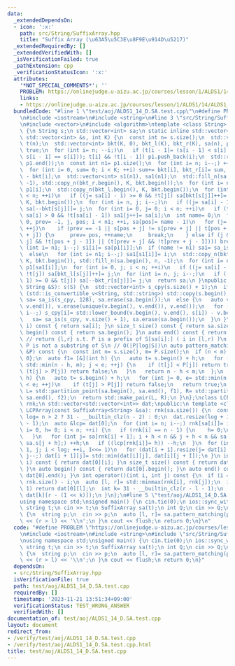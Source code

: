 ```yaml
---
data:
  _extendedDependsOn:
  - icon: ':x:'
    path: src/String/SuffixArray.hpp
    title: "Suffix Array (\u63A5\u5C3E\u8F9E\u914D\u5217)"
  _extendedRequiredBy: []
  _extendedVerifiedWith: []
  _isVerificationFailed: true
  _pathExtension: cpp
  _verificationStatusIcon: ':x:'
  attributes:
    '*NOT_SPECIAL_COMMENTS*': ''
    PROBLEM: https://onlinejudge.u-aizu.ac.jp/courses/lesson/1/ALDS1/14/ALDS1_14_D
    links:
    - https://onlinejudge.u-aizu.ac.jp/courses/lesson/1/ALDS1/14/ALDS1_14_D
  bundledCode: "#line 1 \"test/aoj/ALDS1_14_D.SA.test.cpp\"\n#define PROBLEM \"https://onlinejudge.u-aizu.ac.jp/courses/lesson/1/ALDS1/14/ALDS1_14_D\"\
    \n#include <iostream>\n#include <string>\n#line 3 \"src/String/SuffixArray.hpp\"\
    \n#include <vector>\n#include <algorithm>\ntemplate <class String> struct SuffixArray\
    \ {\n String s;\n std::vector<int> sa;\n static inline std::vector<int> sa_is(const\
    \ std::vector<int> &s, int K) {\n  const int n= s.size();\n  std::vector<char>\
    \ t(n);\n  std::vector<int> bkt(K, 0), bkt_l(K), bkt_r(K), sa(n), p1;\n  t.back()=\
    \ true;\n  for (int i= n; --i;)\n   if (t[i - 1]= (s[i - 1] < s[i] || (t[i] &&\
    \ s[i - 1] == s[i])); t[i] && !t[i - 1]) p1.push_back(i);\n  std::reverse(p1.begin(),\
    \ p1.end());\n  const int n1= p1.size();\n  for (int i= n; i--;) ++bkt[s[i]];\n\
    \  for (int i= 0, sum= 0; i < K; ++i) sum+= bkt[i], bkt_r[i]= sum, bkt_l[i]= sum\
    \ - bkt[i];\n  std::vector<int> s1(n1), sa1(n1);\n  std::fill_n(sa.begin(), n,\
    \ -1), std::copy_n(bkt_r.begin(), K, bkt.begin());\n  for (int i= n1; i--;) sa[--bkt[s[p1[i]]]]=\
    \ p1[i];\n  std::copy_n(bkt_l.begin(), K, bkt.begin());\n  for (int i= 0, j; i\
    \ < n; ++i)\n   if ((j= sa[i] - 1) >= 0 && !t[j]) sa[bkt[s[j]]++]= j;\n  std::copy_n(bkt_r.begin(),\
    \ K, bkt.begin());\n  for (int i= n, j; i--;)\n   if ((j= sa[i] - 1) >= 0 && t[j])\
    \ sa[--bkt[s[j]]]= j;\n  for (int i= 0, j= 0; i < n; ++i)\n   if (t[sa[i]] &&\
    \ sa[i] > 0 && !t[sa[i] - 1]) sa1[j++]= sa[i];\n  int name= 0;\n  for (int i=\
    \ 0, prev= -1, j, pos; i < n1; ++i, sa[pos]= name - 1)\n   for (j= 0, pos= sa1[i];;\
    \ ++j)\n    if (prev == -1 || s[pos + j] != s[prev + j] || t[pos + j] != t[prev\
    \ + j]) {\n     prev= pos, ++name;\n     break;\n    } else if (j && ((t[pos +\
    \ j] && !t[pos + j - 1]) || (t[prev + j] && !t[prev + j - 1]))) break;\n  for\
    \ (int i= n1; i--;) s1[i]= sa[p1[i]];\n  if (name != n1) sa1= sa_is(s1, name);\n\
    \  else\n   for (int i= n1; i--;) sa1[s1[i]]= i;\n  std::copy_n(bkt_r.begin(),\
    \ K, bkt.begin()), std::fill_n(sa.begin(), n, -1);\n  for (int i= n1; i--;) sa[--bkt[s[p1[sa1[i]]]]]=\
    \ p1[sa1[i]];\n  for (int i= 0, j; i < n; ++i)\n   if ((j= sa[i] - 1) >= 0 &&\
    \ !t[j]) sa[bkt_l[s[j]]++]= j;\n  for (int i= n, j; i--;)\n   if ((j= sa[i] -\
    \ 1) >= 0 && t[j]) sa[--bkt_r[s[j]]]= j;\n  return sa;\n }\npublic:\n SuffixArray(const\
    \ String &S): s(S) {\n  std::vector<int> s_cpy(s.size() + 1);\n  if constexpr\
    \ (std::is_convertible_v<String, std::string>) std::copy(s.begin(), s.end(), s_cpy.begin()),\
    \ sa= sa_is(s_cpy, 128), sa.erase(sa.begin());\n  else {\n   auto v= s;\n   sort(v.begin(),\
    \ v.end()), v.erase(unique(v.begin(), v.end()), v.end());\n   for (int i= s.size();\
    \ i--;) s_cpy[i]= std::lower_bound(v.begin(), v.end(), s[i]) - v.begin() + 1;\n\
    \   sa= sa_is(s_cpy, v.size() + 1), sa.erase(sa.begin());\n  }\n }\n int operator[](int\
    \ i) const { return sa[i]; }\n size_t size() const { return sa.size(); }\n auto\
    \ begin() const { return sa.begin(); }\n auto end() const { return sa.end(); }\n\
    \ // return {l,r} s.t. P is a prefix of S[sa[i]:] ( i in [l,r) )\n // l == r if\
    \ P is not a substring of S\n // O(|P|log|S|)\n auto pattern_matching(const String\
    \ &P) const {\n  const int n= s.size(), m= P.size();\n  if (n < m) return {0,\
    \ 0};\n  auto f1= [&](int h) {\n   auto t= s.begin() + h;\n   for (int j= 0, e=\
    \ std::min(n - h, m); j < e; ++j) {\n    if (t[j] < P[j]) return true;\n    if\
    \ (t[j] > P[j]) return false;\n   }\n   return n - h < m;\n  };\n  auto f2= [&](int\
    \ h) {\n   auto t= s.begin() + h;\n   for (int j= 0, e= std::min(n - h, m); j\
    \ < e; ++j)\n    if (t[j] > P[j]) return false;\n   return true;\n  };\n  auto\
    \ L= std::partition_point(sa.begin(), sa.end(), f1), R= std::partition_point(L,\
    \ sa.end(), f2);\n  return std::make_pair(L, R);\n }\n};\nclass LCPArray {\n std::vector<int>\
    \ rnk;\n std::vector<std::vector<int>> dat;\npublic:\n template <class String>\
    \ LCPArray(const SuffixArray<String> &sa): rnk(sa.size()) {\n  const int n= sa.size(),\
    \ log= n > 2 ? 31 - __builtin_clz(n - 2) : 0;\n  dat.resize(log + 1), dat[0].resize(n\
    \ - 1);\n  auto &lcp= dat[0];\n  for (int i= n; i--;) rnk[sa[i]]= i;\n  for (int\
    \ i= 0, h= 0; i < n; ++i) {\n   if (rnk[i] == n - 1) {\n    h= 0;\n    continue;\n\
    \   }\n   for (int j= sa[rnk[i] + 1]; i + h < n && j + h < n && sa.s[i + h] ==\
    \ sa.s[j + h];) ++h;\n   if ((lcp[rnk[i]]= h)) --h;\n  }\n  for (int i= 0, I=\
    \ 1, j; i < log; ++i, I<<= 1)\n   for (dat[i + 1].resize(j= dat[i].size() - I);\
    \ j--;) dat[i + 1][j]= std::min(dat[i][j], dat[i][j + I]);\n }\n int operator[](int\
    \ i) const { return dat[0][i]; }\n size_t size() const { return dat[0].size();\
    \ }\n auto begin() const { return dat[0].begin(); }\n auto end() const { return\
    \ dat[0].end(); }\n int operator()(int i, int j) const {\n  if (i == j) return\
    \ rnk.size() - i;\n  auto [l, r]= std::minmax(rnk[i], rnk[j]);\n  if (r == l +\
    \ 1) return dat[0][l];\n  int k= 31 - __builtin_clz(r - l - 1);\n  return std::min(dat[k][l],\
    \ dat[k][r - (1 << k)]);\n }\n};\n#line 5 \"test/aoj/ALDS1_14_D.SA.test.cpp\"\n\
    using namespace std;\nsigned main() {\n cin.tie(0);\n ios::sync_with_stdio(0);\n\
    \ string t;\n cin >> t;\n SuffixArray sa(t);\n int Q;\n cin >> Q;\n while (Q--)\
    \ {\n  string p;\n  cin >> p;\n  auto [l, r]= sa.pattern_matching(p);\n  cout\
    \ << (r > l) << '\\n';\n }\n cout << flush;\n return 0;\n}\n"
  code: "#define PROBLEM \"https://onlinejudge.u-aizu.ac.jp/courses/lesson/1/ALDS1/14/ALDS1_14_D\"\
    \n#include <iostream>\n#include <string>\n#include \"src/String/SuffixArray.hpp\"\
    \nusing namespace std;\nsigned main() {\n cin.tie(0);\n ios::sync_with_stdio(0);\n\
    \ string t;\n cin >> t;\n SuffixArray sa(t);\n int Q;\n cin >> Q;\n while (Q--)\
    \ {\n  string p;\n  cin >> p;\n  auto [l, r]= sa.pattern_matching(p);\n  cout\
    \ << (r > l) << '\\n';\n }\n cout << flush;\n return 0;\n}"
  dependsOn:
  - src/String/SuffixArray.hpp
  isVerificationFile: true
  path: test/aoj/ALDS1_14_D.SA.test.cpp
  requiredBy: []
  timestamp: '2023-11-21 13:51:34+09:00'
  verificationStatus: TEST_WRONG_ANSWER
  verifiedWith: []
documentation_of: test/aoj/ALDS1_14_D.SA.test.cpp
layout: document
redirect_from:
- /verify/test/aoj/ALDS1_14_D.SA.test.cpp
- /verify/test/aoj/ALDS1_14_D.SA.test.cpp.html
title: test/aoj/ALDS1_14_D.SA.test.cpp
---
```

